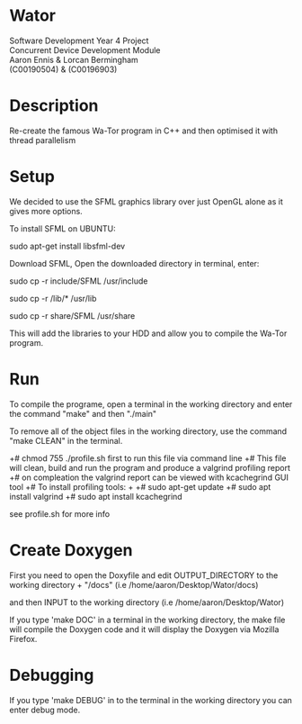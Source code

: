 # Wator
Software Development Year 4 Project<br /> 
Concurrent Device Development Module<br /> 
Aaron Ennis & Lorcan Bermingham<br /> 
(C00190504) & (C00196903)

# Description

Re-create the famous Wa-Tor program in C++ and then optimised it with thread parallelism

# Setup

We decided to use the SFML graphics library over just OpenGL alone as it gives more options.

To install SFML on UBUNTU:

sudo apt-get install libsfml-dev

Download SFML, Open the downloaded directory in terminal, enter:

sudo cp -r include/SFML /usr/include

sudo cp -r /lib/* /usr/lib 

sudo cp -r share/SFML /usr/share

This will add the libraries to your HDD and allow you to compile the Wa-Tor program.


# Run

To compile the programe, open a terminal in the working directory and enter the command "make" and then "./main"

To remove all of the object files in the working directory, use the command "make CLEAN" in the terminal.

+# chmod 755 ./profile.sh first to run this file via command line
+# This file will clean, build and run the program and produce a valgrind profiling report
+# on compleation the valgrind report can be viewed with kcachegrind GUI tool
+# To install profiling tools:
+
+# sudo apt-get update
+# sudo apt install valgrind
+# sudo apt install kcachegrind

see profile.sh for more info

# Create Doxygen

First you need to open the Doxyfile and edit OUTPUT_DIRECTORY to the working directory + "/docs" (i.e /home/aaron/Desktop/Wator/docs)

and then INPUT to the working directory (i.e /home/aaron/Desktop/Wator)

If you type 'make DOC' in a terminal in the working directory, the make file will compile the Doxygen code and it will display the Doxygen via Mozilla Firefox.

# Debugging

If you type 'make DEBUG' in to the terminal in the working directory you can enter debug mode.